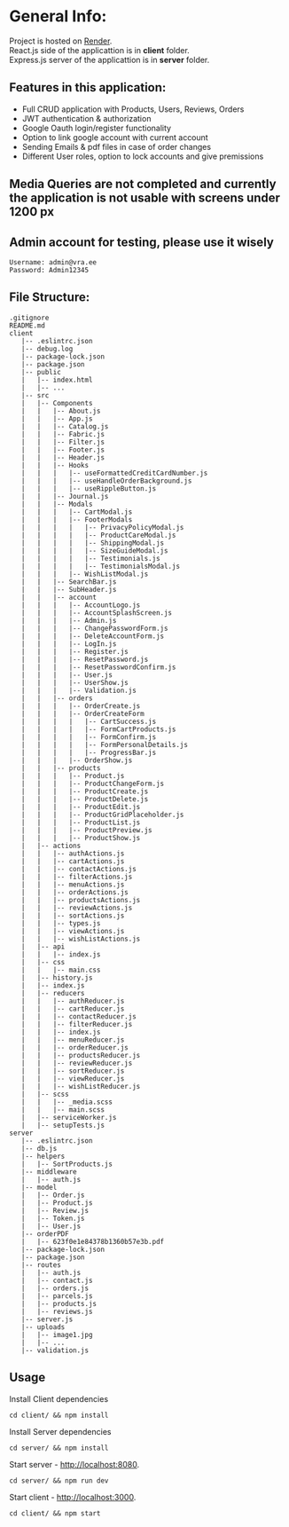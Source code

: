 # General Info:
Project is hosted on [Render](https://vra-ecommerce.onrender.com/).<br />
React.js side of the applicattion is in **client** folder.<br />
Express.js server of the applicattion is in **server** folder.<br />

## Features in this application:
- Full CRUD application with Products, Users, Reviews, Orders
- JWT authentication & authorization
- Google Oauth login/register functionality
- Option to link google account with current account
- Sending Emails & pdf files in case of order changes
- Different User roles, option to lock accounts and give premissions

## Media Queries are not completed and currently the application is not usable with screens under 1200 px
## Admin account for testing, please use it wisely
```
Username: admin@vra.ee
Password: Admin12345
```

## File Structure:
```
.gitignore
README.md
client
   |-- .eslintrc.json
   |-- debug.log
   |-- package-lock.json
   |-- package.json
   |-- public
   |   |-- index.html
   |   |-- ...
   |-- src
   |   |-- Components
   |   |   |-- About.js
   |   |   |-- App.js
   |   |   |-- Catalog.js
   |   |   |-- Fabric.js
   |   |   |-- Filter.js
   |   |   |-- Footer.js
   |   |   |-- Header.js
   |   |   |-- Hooks
   |   |   |   |-- useFormattedCreditCardNumber.js
   |   |   |   |-- useHandleOrderBackground.js
   |   |   |   |-- useRippleButton.js
   |   |   |-- Journal.js
   |   |   |-- Modals
   |   |   |   |-- CartModal.js
   |   |   |   |-- FooterModals
   |   |   |   |   |-- PrivacyPolicyModal.js
   |   |   |   |   |-- ProductCareModal.js
   |   |   |   |   |-- ShippingModal.js
   |   |   |   |   |-- SizeGuideModal.js
   |   |   |   |   |-- Testimonials.js
   |   |   |   |   |-- TestimonialsModal.js
   |   |   |   |-- WishListModal.js
   |   |   |-- SearchBar.js
   |   |   |-- SubHeader.js
   |   |   |-- account
   |   |   |   |-- AccountLogo.js
   |   |   |   |-- AccountSplashScreen.js
   |   |   |   |-- Admin.js
   |   |   |   |-- ChangePasswordForm.js
   |   |   |   |-- DeleteAccountForm.js
   |   |   |   |-- LogIn.js
   |   |   |   |-- Register.js
   |   |   |   |-- ResetPassword.js
   |   |   |   |-- ResetPasswordConfirm.js
   |   |   |   |-- User.js
   |   |   |   |-- UserShow.js
   |   |   |   |-- Validation.js
   |   |   |-- orders
   |   |   |   |-- OrderCreate.js
   |   |   |   |-- OrderCreateForm
   |   |   |   |   |-- CartSuccess.js
   |   |   |   |   |-- FormCartProducts.js
   |   |   |   |   |-- FormConfirm.js
   |   |   |   |   |-- FormPersonalDetails.js
   |   |   |   |   |-- ProgressBar.js
   |   |   |   |-- OrderShow.js
   |   |   |-- products
   |   |   |   |-- Product.js
   |   |   |   |-- ProductChangeForm.js
   |   |   |   |-- ProductCreate.js
   |   |   |   |-- ProductDelete.js
   |   |   |   |-- ProductEdit.js
   |   |   |   |-- ProductGridPlaceholder.js
   |   |   |   |-- ProductList.js
   |   |   |   |-- ProductPreview.js
   |   |   |   |-- ProductShow.js
   |   |-- actions
   |   |   |-- authActions.js
   |   |   |-- cartActions.js
   |   |   |-- contactActions.js
   |   |   |-- filterActions.js
   |   |   |-- menuActions.js
   |   |   |-- orderActions.js
   |   |   |-- productsActions.js
   |   |   |-- reviewActions.js
   |   |   |-- sortActions.js
   |   |   |-- types.js
   |   |   |-- viewActions.js
   |   |   |-- wishListActions.js
   |   |-- api
   |   |   |-- index.js
   |   |-- css
   |   |   |-- main.css
   |   |-- history.js
   |   |-- index.js
   |   |-- reducers
   |   |   |-- authReducer.js
   |   |   |-- cartReducer.js
   |   |   |-- contactReducer.js
   |   |   |-- filterReducer.js
   |   |   |-- index.js
   |   |   |-- menuReducer.js
   |   |   |-- orderReducer.js
   |   |   |-- productsReducer.js
   |   |   |-- reviewReducer.js
   |   |   |-- sortReducer.js
   |   |   |-- viewReducer.js
   |   |   |-- wishListReducer.js
   |   |-- scss
   |   |   |-- _media.scss
   |   |   |-- main.scss
   |   |-- serviceWorker.js
   |   |-- setupTests.js
server
   |-- .eslintrc.json
   |-- db.js
   |-- helpers
   |   |-- SortProducts.js
   |-- middleware
   |   |-- auth.js
   |-- model
   |   |-- Order.js
   |   |-- Product.js
   |   |-- Review.js
   |   |-- Token.js
   |   |-- User.js
   |-- orderPDF
   |   |-- 623f0e1e84378b1360b57e3b.pdf
   |-- package-lock.json
   |-- package.json
   |-- routes
   |   |-- auth.js
   |   |-- contact.js
   |   |-- orders.js
   |   |-- parcels.js
   |   |-- products.js
   |   |-- reviews.js
   |-- server.js
   |-- uploads
   |   |-- image1.jpg
   |   |-- ...
   |-- validation.js
```

## Usage
Install Client dependencies
```
cd client/ && npm install
```
Install Server dependencies
```
cd server/ && npm install
```
Start server - [http://localhost:8080](http://localhost:8080).
```
cd server/ && npm run dev
```
Start client - [http://localhost:3000](http://localhost:3000).
```
cd client/ && npm start
```
